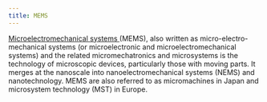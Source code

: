 ```yaml
---
title: MEMS
---
```


[Microelectromechanical systems ](https://en.wikipedia.org/wiki/Microelectromechanical_systems) (MEMS), also written as micro-electro-mechanical systems (or microelectronic and microelectromechanical systems) and the related micromechatronics and microsystems is the technology of microscopic devices, particularly those with moving parts. It merges at the nanoscale into nanoelectromechanical systems (NEMS) and nanotechnology. MEMS are also referred to as micromachines in Japan and microsystem technology (MST) in Europe.